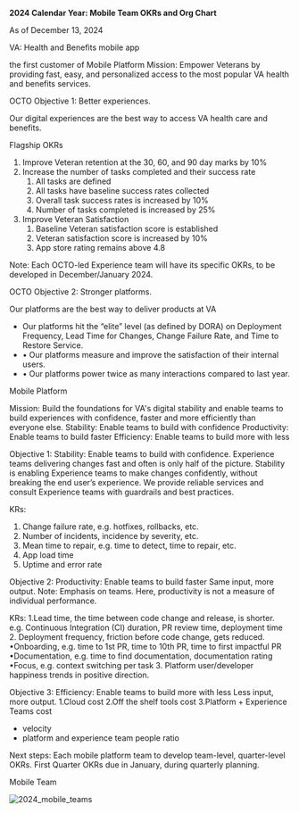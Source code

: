 **2024 Calendar Year: Mobile Team OKRs and Org Chart**

As of December 13, 2024


VA: Health and Benefits mobile app

the first customer of Mobile Platform
Mission: Empower Veterans by providing fast, easy, and personalized access to the most popular VA health and benefits services.

OCTO Objective 1: Better experiences.

Our digital experiences are the best way to access VA health care and benefits.

Flagship OKRs

1. Improve Veteran retention at the 30, 60, and 90 day marks by 10%
2. Increase the number of tasks completed and their success rate
    1. All tasks are defined
    2. All tasks have baseline success rates collected
    3. Overall task success rates is increased by 10%
    4. Number of tasks completed is increased by 25%
3. Improve Veteran Satisfaction
    1. Baseline Veteran satisfaction score is established
    2. Veteran satisfaction score is increased by 10%
    3. App store rating remains above 4.8




Note: Each OCTO-led Experience team will have its specific OKRs, to be developed in December/January 2024.



OCTO Objective 2: Stronger platforms.

Our platforms are the best way to deliver products at VA

* Our platforms hit the “elite” level (as defined by DORA) on Deployment Frequency, Lead Time for Changes, Change Failure Rate, and Time to Restore Service.
* • Our platforms measure and improve the satisfaction of their internal users.
* • Our platforms power twice as many interactions compared to last year.



Mobile Platform

Mission: Build the foundations for VA's digital stability and enable teams to build experiences with confidence, faster and more efficiently than everyone else. 
Stability: Enable teams to build with confidence
Productivity: Enable teams to build faster
Efficiency: Enable teams to build more with less

Objective 1: Stability: Enable teams to build with confidence.
Experience teams delivering changes fast and often is only half of the picture. Stability is enabling Experience teams to make changes confidently, without breaking the end user’s experience. We provide reliable services and consult Experience teams with guardrails and best practices.

KRs:

1. Change failure rate, e.g. hotfixes, rollbacks, etc.
2. Number of incidents, incidence by severity, etc.
3. Mean time to repair, e.g. time to detect, time to repair, etc.
4. App load time
5. Uptime and error rate


Objective 2: Productivity: Enable teams to build faster
Same input, more output.
Note: Emphasis on teams. Here, productivity is not a measure of individual performance.

KRs:
1.Lead time, the time between code change and release, is shorter. 
e.g. Continuous Integration (CI) duration, PR review time, deployment time
2. Deployment frequency, friction before code change, gets reduced. 
•Onboarding, e.g. time to 1st PR, time to 10th PR, time to first impactful PR
•Documentation, e.g. time to find documentation, documentation rating
•Focus, e.g. context switching per task
3. Platform user/developer happiness trends in positive direction.

Objective 3:
Efficiency: Enable teams to build more with less
Less input, more output.
1.Cloud cost
2.Off the shelf tools cost
3.Platform + Experience Teams cost
  - velocity
  - platform and experience team people ratio

Next steps: Each mobile platform team to develop team-level, quarter-level OKRs. First Quarter OKRs due in January, during quarterly planning.

Mobile Team

![2024_mobile_teams](https://github.com/department-of-veterans-affairs/va.gov-team/assets/50680147/e58d233d-1779-4e1f-a883-44200bce7e94)
